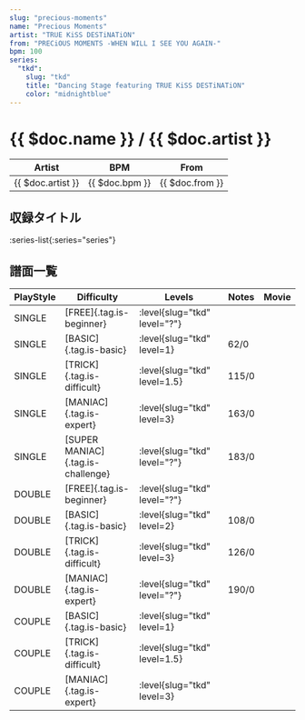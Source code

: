 ```yaml
---
slug: "precious-moments"
name: "Precious Moments"
artist: "TRUE KiSS DESTiNATiON"
from: "PRECiOUS MOMENTS -WHEN WILL I SEE YOU AGAIN-"
bpm: 100
series:
  "tkd":
    slug: "tkd"
    title: "Dancing Stage featuring TRUE KiSS DESTiNATiON"
    color: "midnightblue"
---
```


# {{ $doc.name }} / {{ $doc.artist }}

|Artist|BPM|From|
|------|---|----|
|{{ $doc.artist }}|{{ $doc.bpm }}|{{ $doc.from }}|

## 収録タイトル

:series-list{:series="series"}

## 譜面一覧

|PlayStyle|Difficulty|Levels|Notes|Movie|
|---------|----------|------|-----|-----|
|SINGLE|[FREE]{.tag.is-beginner}|:level{slug="tkd" level="?"}|||
|SINGLE|[BASIC]{.tag.is-basic}|:level{slug="tkd" level=1}|62/0||
|SINGLE|[TRICK]{.tag.is-difficult}|:level{slug="tkd" level=1.5}|115/0||
|SINGLE|[MANIAC]{.tag.is-expert}|:level{slug="tkd" level=3}|163/0||
|SINGLE|[SUPER MANIAC]{.tag.is-challenge}|:level{slug="tkd" level="?"}|183/0||
|DOUBLE|[FREE]{.tag.is-beginner}|:level{slug="tkd" level="?"}|||
|DOUBLE|[BASIC]{.tag.is-basic}|:level{slug="tkd" level=2}|108/0||
|DOUBLE|[TRICK]{.tag.is-difficult}|:level{slug="tkd" level=3}|126/0||
|DOUBLE|[MANIAC]{.tag.is-expert}|:level{slug="tkd" level="?"}|190/0||
|COUPLE|[BASIC]{.tag.is-basic}|:level{slug="tkd" level=1}|||
|COUPLE|[TRICK]{.tag.is-difficult}|:level{slug="tkd" level=1.5}|||
|COUPLE|[MANIAC]{.tag.is-expert}|:level{slug="tkd" level=3}|||
